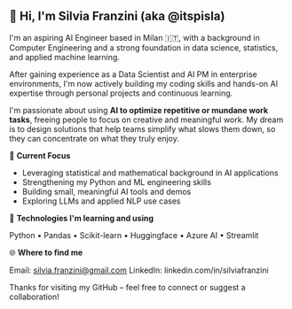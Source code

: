 ## 👋 Hi, I'm Silvia Franzini (aka @itspisla)

I'm an aspiring AI Engineer based in Milan 🇮🇹, with a background in Computer Engineering and a strong foundation in data science, statistics, and applied machine learning.

After gaining experience as a Data Scientist and AI PM in enterprise environments, I'm now actively building my coding skills and hands-on AI expertise through personal projects and continuous learning.

I'm passionate about using **AI to optimize repetitive or mundane work tasks**, freeing people to focus on creative and meaningful work. My dream is to design solutions that help teams simplify what slows them down, so they can concentrate on what they truly enjoy.

🚀 **Current Focus**

- Leveraging statistical and mathematical background in AI applications
- Strengthening my Python and ML engineering skills
- Building small, meaningful AI tools and demos
- Exploring LLMs and applied NLP use cases

📖 **Technologies I'm learning and using**

Python • Pandas • Scikit-learn • Huggingface • Azure AI • Streamlit

🌐 **Where to find me**

Email: silvia.franzini@gmail.com
LinkedIn: linkedin.com/in/silviafranzini

Thanks for visiting my GitHub – feel free to connect or suggest a collaboration!
